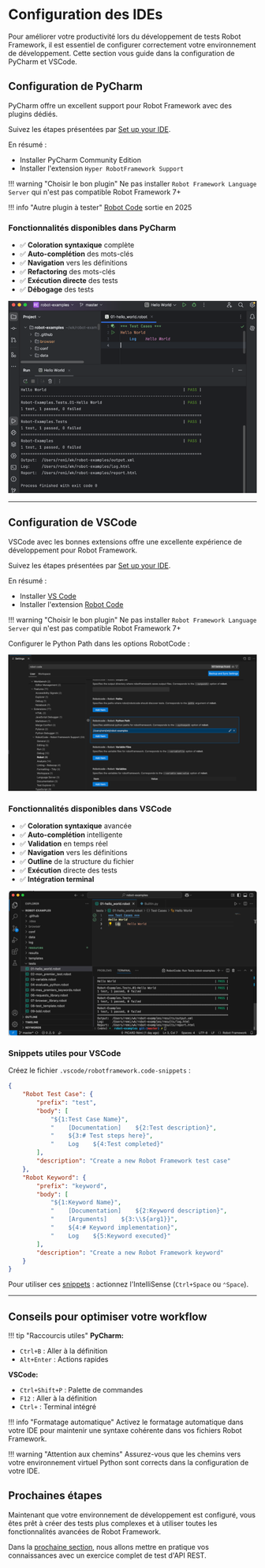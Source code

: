 # Configuration des IDEs

Pour améliorer votre productivité lors du développement de tests Robot Framework, il est essentiel de configurer correctement votre environnement de développement. Cette section vous guide dans la configuration de PyCharm et VSCode.

## Configuration de PyCharm

PyCharm offre un excellent support pour Robot Framework avec des plugins dédiés.

Suivez les étapes présentées par [Set up your IDE](https://docs.robotframework.org/docs/getting_started/ide#pycharm).

En résumé :

- Installer PyCharm Community Edition
- Installer l'extension `Hyper RobotFramework Support`

!!! warning "Choisir le bon plugin"
Ne pas installer `Robot Framework Language Server` qui n'est pas compatible Robot Framework 7+

!!! info "Autre plugin à tester"
[Robot Code](https://plugins.jetbrains.com/plugin/26216-robotcode--robot-framework-support) sortie en 2025


### Fonctionnalités disponibles dans PyCharm

- ✅ **Coloration syntaxique** complète
- ✅ **Auto-complétion** des mots-clés
- ✅ **Navigation** vers les définitions
- ✅ **Refactoring** des mots-clés
- ✅ **Exécution directe** des tests
- ✅ **Débogage** des tests

![pycharm.png](pycharm.png)

---

## Configuration de VSCode

VSCode avec les bonnes extensions offre une excellente expérience de développement pour Robot Framework.

Suivez les étapes présentées par [Set up your IDE](https://docs.robotframework.org/docs/getting_started/ide#visual-studio-code).

En résumé :

- Installer [VS Code](https://code.visualstudio.com)
- Installer l'extension [Robot Code](https://marketplace.visualstudio.com/items?itemName=d-biehl.robotcode)

!!! warning "Choisir le bon plugin"
Ne pas installer `Robot Framework Language Server` qui n'est pas compatible Robot Framework 7+

Configurer le Python Path dans les options RobotCode :

![pythonpath.png](pythonpath.png)

### Fonctionnalités disponibles dans VSCode

- ✅ **Coloration syntaxique** avancée
- ✅ **Auto-complétion** intelligente
- ✅ **Validation** en temps réel
- ✅ **Navigation** vers les définitions
- ✅ **Outline** de la structure du fichier
- ✅ **Exécution** directe des tests
- ✅ **Intégration terminal**

![vscode.png](vscode.png)

### Snippets utiles pour VSCode

Créez le fichier `.vscode/robotframework.code-snippets` :

```json
{
    "Robot Test Case": {
        "prefix": "test",
        "body": [
            "${1:Test Case Name}",
            "    [Documentation]    ${2:Test description}",
            "    ${3:# Test steps here}",
            "    Log    ${4:Test completed}"
        ],
        "description": "Create a new Robot Framework test case"
    },
    "Robot Keyword": {
        "prefix": "keyword",
        "body": [
            "${1:Keyword Name}",
            "    [Documentation]    ${2:Keyword description}",
            "    [Arguments]    ${3:\\${arg1}}",
            "    ${4:# Keyword implementation}",
            "    Log    ${5:Keyword executed}"
        ],
        "description": "Create a new Robot Framework keyword"
    }
}
```

Pour utiliser ces [snippets](https://code.visualstudio.com/docs/editing/userdefinedsnippets) : actionnez l'IntelliSense (`Ctrl+Space` ou `⌃Space`).

---

## Conseils pour optimiser votre workflow

!!! tip "Raccourcis utiles"
**PyCharm:**

- `Ctrl+B` : Aller à la définition
- `Alt+Enter` : Actions rapides

**VSCode:**

- `Ctrl+Shift+P` : Palette de commandes
- `F12` : Aller à la définition
- `Ctrl+` : Terminal intégré

!!! info "Formatage automatique"
Activez le formatage automatique dans votre IDE pour maintenir une syntaxe cohérente dans vos fichiers Robot Framework.

!!! warning "Attention aux chemins"
Assurez-vous que les chemins vers votre environnement virtuel Python sont corrects dans la configuration de votre IDE.

## Prochaines étapes

Maintenant que votre environnement de développement est configuré, vous êtes prêt à créer des tests plus complexes et à utiliser toutes les fonctionnalités avancées de Robot Framework.

Dans la [prochaine section](api-booker.md), nous allons mettre en pratique vos connaissances avec un exercice complet de test d'API REST.
